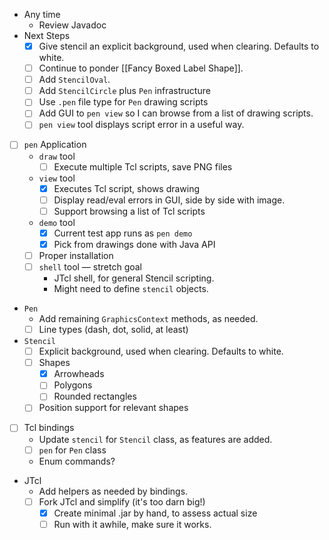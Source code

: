 - Any time
    - Review Javadoc
- Next Steps
    - [x] Give stencil an explicit background, used when clearing.  Defaults to white.
    - [ ] Continue to ponder [[Fancy Boxed Label Shape]].
    - [ ] Add `StencilOval`.
    - [ ] Add `StencilCircle` plus `Pen` infrastructure
    - [ ] Use `.pen` file type for `Pen` drawing scripts
    - [ ] Add GUI to `pen view` so I can browse from a list of drawing scripts.
    - [ ] `pen view` tool displays script error in a useful way.
- [ ] `pen` Application
    -  `draw` tool
        - [ ] Execute multiple Tcl scripts, save PNG files
    - `view` tool
        - [x] Executes Tcl script, shows drawing
        - [ ] Display read/eval errors in GUI, side by side with image.
        - [ ] Support browsing a list of Tcl scripts
    - `demo` tool
        - [x] Current test app runs as `pen demo`
        - [x] Pick from drawings done with Java API
    - [ ] Proper installation
    - [ ] `shell` tool — stretch goal
        - JTcl shell, for general Stencil scripting.
        - Might need to define `stencil` objects.
- `Pen` 
    - Add remaining `GraphicsContext` methods, as needed.
    - [ ] Line types (dash, dot, solid, at least)
- `Stencil` 
    - [ ] Explicit background, used when clearing.  Defaults to white.
    - [ ] Shapes
        - [x] Arrowheads
        - [ ] Polygons
        - [ ] Rounded rectangles
    - [ ] Position support for relevant shapes
- [ ] Tcl bindings
    - Update `stencil` for `Stencil` class, as features are added.
    - [ ] `pen` for `Pen` class 
    - Enum commands?
- JTcl
    - Add helpers as needed by bindings.
    - [ ] Fork JTcl and simplify (it's too darn big!)
        - [x] Create minimal .jar by hand, to assess actual size
        - [ ] Run with it awhile, make sure it works.
